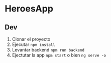 # HeroesApp

## Dev

1. Clonar el proyecto
2. Ejecutar ```npm install```
3. Levantar backend ```npm run backend```
4. Ejectutar la app ```npm start``` o bien ```ng serve -o```